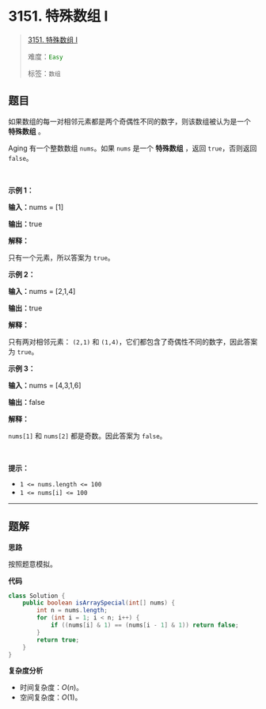 # 3151. 特殊数组 I

> [3151. 特殊数组 I](https://leetcode.cn/problems/special-array-i/)
>
> 难度：<font color=green>`Easy`</font>
>
> 标签：`数组`

## 题目

<p>如果数组的每一对相邻元素都是两个奇偶性不同的数字，则该数组被认为是一个 <strong>特殊数组</strong> 。</p>

<p>Aging 有一个整数数组 <code>nums</code>。如果 <code>nums</code> 是一个 <strong>特殊数组</strong> ，返回 <code>true</code>，否则返回 <code>false</code>。</p>

<p>&nbsp;</p>

<p><strong class="example">示例 1：</strong></p>

<div class="example-block">
<p><strong>输入：</strong><span class="example-io">nums = [1]</span></p>

<p><strong>输出：</strong><span class="example-io">true</span></p>

<p><strong>解释：</strong></p>

<p>只有一个元素，所以答案为 <code>true</code>。</p>
</div>

<p><strong class="example">示例 2：</strong></p>

<div class="example-block">
<p><strong>输入：</strong><span class="example-io">nums = [2,1,4]</span></p>

<p><strong>输出：</strong><span class="example-io">true</span></p>

<p><strong>解释：</strong></p>

<p>只有两对相邻元素： <code>(2,1)</code> 和 <code>(1,4)</code>，它们都包含了奇偶性不同的数字，因此答案为 <code>true</code>。</p>
</div>

<p><strong class="example">示例 3：</strong></p>

<div class="example-block">
<p><strong>输入：</strong><span class="example-io">nums = [4,3,1,6]</span></p>

<p><strong>输出：</strong><span class="example-io">false</span></p>

<p><strong>解释：</strong></p>

<p><code>nums[1]</code> 和 <code>nums[2]</code> 都是奇数。因此答案为 <code>false</code>。</p>
</div>

<p>&nbsp;</p>

<p><strong>提示：</strong></p>

<ul>
	<li><code>1 &lt;= nums.length &lt;= 100</code></li>
	<li><code>1 &lt;= nums[i] &lt;= 100</code></li>
</ul>


--------------------

## 题解

**思路**

按照题意模拟。

**代码**

```java
class Solution {
    public boolean isArraySpecial(int[] nums) {
        int n = nums.length;
        for (int i = 1; i < n; i++) {
            if ((nums[i] & 1) == (nums[i - 1] & 1)) return false;
        }
        return true;
    }
}
```

**复杂度分析**

- 时间复杂度：$O(n)$。
- 空间复杂度：$O(1)$。
